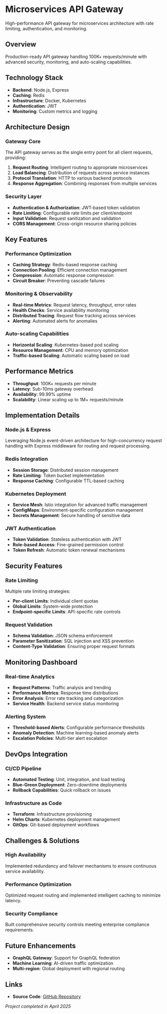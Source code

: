 # Microservices API Gateway

High-performance API gateway for microservices architecture with rate limiting, authentication, and monitoring.

## Overview

Production-ready API gateway handling 100K+ requests/minute with advanced security, monitoring, and auto-scaling capabilities.

## Technology Stack

- **Backend**: Node.js, Express
- **Caching**: Redis
- **Infrastructure**: Docker, Kubernetes
- **Authentication**: JWT
- **Monitoring**: Custom metrics and logging

## Architecture Design

### Gateway Core
The API gateway serves as the single entry point for all client requests, providing:

1. **Request Routing**: Intelligent routing to appropriate microservices
2. **Load Balancing**: Distribution of requests across service instances
3. **Protocol Translation**: HTTP to various backend protocols
4. **Response Aggregation**: Combining responses from multiple services

### Security Layer
- **Authentication & Authorization**: JWT-based token validation
- **Rate Limiting**: Configurable rate limits per client/endpoint
- **Input Validation**: Request sanitization and validation
- **CORS Management**: Cross-origin resource sharing policies

## Key Features

### Performance Optimization
- **Caching Strategy**: Redis-based response caching
- **Connection Pooling**: Efficient connection management
- **Compression**: Automatic response compression
- **Circuit Breaker**: Preventing cascade failures

### Monitoring & Observability
- **Real-time Metrics**: Request latency, throughput, error rates
- **Health Checks**: Service availability monitoring
- **Distributed Tracing**: Request flow tracking across services
- **Alerting**: Automated alerts for anomalies

### Auto-scaling Capabilities
- **Horizontal Scaling**: Kubernetes-based pod scaling
- **Resource Management**: CPU and memory optimization
- **Traffic-based Scaling**: Automatic scaling based on load

## Performance Metrics

- **Throughput**: 100K+ requests per minute
- **Latency**: Sub-10ms gateway overhead
- **Availability**: 99.99% uptime
- **Scalability**: Linear scaling up to 1M+ requests/minute

## Implementation Details

### Node.js & Express
Leveraging Node.js event-driven architecture for high-concurrency request handling with Express middleware for routing and request processing.

### Redis Integration
- **Session Storage**: Distributed session management
- **Rate Limiting**: Token bucket implementation
- **Response Caching**: Configurable TTL-based caching

### Kubernetes Deployment
- **Service Mesh**: Istio integration for advanced traffic management
- **ConfigMaps**: Environment-specific configuration management
- **Secrets Management**: Secure handling of sensitive data

### JWT Authentication
- **Token Validation**: Stateless authentication with JWT
- **Role-based Access**: Fine-grained permission control
- **Token Refresh**: Automatic token renewal mechanisms

## Security Features

### Rate Limiting
Multiple rate limiting strategies:
- **Per-client Limits**: Individual client quotas
- **Global Limits**: System-wide protection
- **Endpoint-specific Limits**: API-specific rate controls

### Request Validation
- **Schema Validation**: JSON schema enforcement
- **Parameter Sanitization**: SQL injection and XSS prevention
- **Content-Type Validation**: Ensuring proper request formats

## Monitoring Dashboard

### Real-time Analytics
- **Request Patterns**: Traffic analysis and trending
- **Performance Metrics**: Response time distributions
- **Error Analysis**: Error rate tracking and categorization
- **Service Health**: Backend service status monitoring

### Alerting System
- **Threshold-based Alerts**: Configurable performance thresholds
- **Anomaly Detection**: Machine learning-based anomaly alerts
- **Escalation Policies**: Multi-tier alert escalation

## DevOps Integration

### CI/CD Pipeline
- **Automated Testing**: Unit, integration, and load testing
- **Blue-Green Deployment**: Zero-downtime deployments
- **Rollback Capabilities**: Quick rollback on issues

### Infrastructure as Code
- **Terraform**: Infrastructure provisioning
- **Helm Charts**: Kubernetes deployment management
- **GitOps**: Git-based deployment workflows

## Challenges & Solutions

### High Availability
Implemented redundancy and failover mechanisms to ensure continuous service availability.

### Performance Optimization
Optimized request routing and implemented intelligent caching to minimize latency.

### Security Compliance
Built comprehensive security controls meeting enterprise compliance requirements.

## Future Enhancements

- **GraphQL Gateway**: Support for GraphQL federation
- **Machine Learning**: AI-driven traffic optimization
- **Multi-region**: Global deployment with regional routing

## Links

- **Source Code**: [GitHub Repository](https://github.com/rohan/api-gateway)

*Project completed in April 2025*
